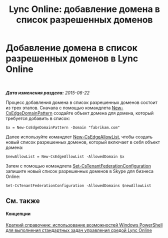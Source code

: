 ﻿---
title: 'Lync Online: добавление домена в список разрешенных доменов'
TOCTitle: Добавление домена в список разрешенных доменов
ms:assetid: 7b7f76c8-3047-40be-a938-8ac2868a6bc8
ms:mtpsurl: https://technet.microsoft.com/ru-ru/library/Dn362818(v=OCS.15)
ms:contentKeyID: 56270567
ms.date: 06/01/2017
mtps_version: v=OCS.15
ms.translationtype: HT
---

# Добавление домена в список разрешенных доменов в Lync Online

 

_**Дата изменения раздела:** 2015-06-22_

Процесс добавления домена в список разрешенных доменов состоит из трех этапов. Сначала с помощью командлета [New-CsEdgeDomainPattern](new-csedgedomainpattern.md) создайте объект домена для домена, который требуется добавить в список:

    $x = New-CsEdgeDomainPattern -Domain "fabrikam.com"

Далее используйте командлет [New-CsEdgeAllowList](new-csedgeallowlist.md), чтобы создать новый список разрешенных доменов, который включает в себя объект домена:

    $newAllowList = New-CsEdgeAllowList -AllowedDomain $x

Затем с помощью командлета [Set-CsTenantFederationConfiguration](set-cstenantfederationconfiguration.md) запишите новый список разрешенных доменов в Skype для бизнеса Online:

    Set-CsTenantFederationConfiguration -AllowedDomains $newAllowList

## См. также

#### Концепции

[Краткий справочник: использование возможностей Windows PowerShell для выполнения стандартных задач управления средой Lync Online](quick-reference-using-windows-powershell-to-do-common-skype-for-business-online-management-tasks.md)

